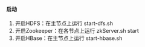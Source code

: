 #### 启动

1. 开启HDFS：在主节点上运行 start-dfs.sh
2. 开启Zookeeper：在各节点上运行 zkServer.sh start
3. 开启HBase：在主节点上运行 start-hbase.sh
